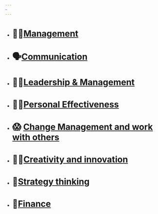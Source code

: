 ```yaml
---
~
---
```

  
  
- # 👩‍💼[Management](./Management/content/Management.md#)    
    
- # 🗣️[Communication](./Management/content/Communication.md#)    
    
- # 🙋‍♀️[Leadership & Management](./Management/content/Leadership%2520&%2520Management.md#)    
    
- # 👩‍💻[Personal Effectiveness](./Management/content/Personal%2520Effectiveness.md#)    
    
- # 😱 [Change Management and work with others](./Management/content/Change%2520Management%2520and%2520work%2520with%2520others.md#)    
    
- # 👩‍🎨[Creativity and innovation](./Management/content/Creativity%2520and%2520innovation.md#)    
    
- # 🧠[Strategy thinking](./Management/content/Strategy%2520thinking.md#)    
    
- # 🤑[Finance](./Management/content/Finance.md#)    
  
  
